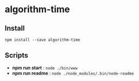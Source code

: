# algorithm-time

## Install

`npm install --save algorithm-time`


## Scripts

 - **npm run start** : `node ./bin/www`
 - **npm run readme** : `node ./node_modules/.bin/node-readme`

